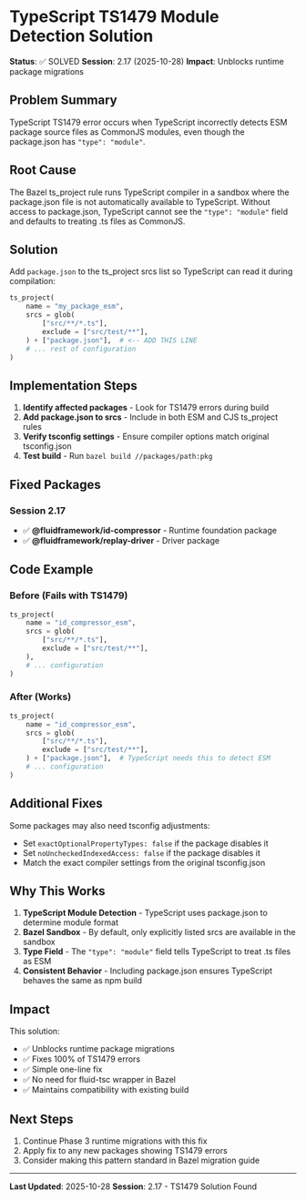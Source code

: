 # TypeScript TS1479 Module Detection Solution

**Status**: ✅ SOLVED
**Session**: 2.17 (2025-10-28)
**Impact**: Unblocks runtime package migrations

## Problem Summary

TypeScript TS1479 error occurs when TypeScript incorrectly detects ESM package source files as CommonJS modules, even though the package.json has `"type": "module"`.

## Root Cause

The Bazel ts_project rule runs TypeScript compiler in a sandbox where the package.json file is not automatically available to TypeScript. Without access to package.json, TypeScript cannot see the `"type": "module"` field and defaults to treating .ts files as CommonJS.

## Solution

Add `package.json` to the ts_project srcs list so TypeScript can read it during compilation:

```python
ts_project(
    name = "my_package_esm",
    srcs = glob(
        ["src/**/*.ts"],
        exclude = ["src/test/**"],
    ) + ["package.json"],  # <-- ADD THIS LINE
    # ... rest of configuration
)
```

## Implementation Steps

1. **Identify affected packages** - Look for TS1479 errors during build
2. **Add package.json to srcs** - Include in both ESM and CJS ts_project rules
3. **Verify tsconfig settings** - Ensure compiler options match original tsconfig.json
4. **Test build** - Run `bazel build //packages/path:pkg`

## Fixed Packages

### Session 2.17
- ✅ **@fluidframework/id-compressor** - Runtime foundation package
- ✅ **@fluidframework/replay-driver** - Driver package

## Code Example

### Before (Fails with TS1479)
```python
ts_project(
    name = "id_compressor_esm",
    srcs = glob(
        ["src/**/*.ts"],
        exclude = ["src/test/**"],
    ),
    # ... configuration
)
```

### After (Works)
```python
ts_project(
    name = "id_compressor_esm",
    srcs = glob(
        ["src/**/*.ts"],
        exclude = ["src/test/**"],
    ) + ["package.json"],  # TypeScript needs this to detect ESM
    # ... configuration
)
```

## Additional Fixes

Some packages may also need tsconfig adjustments:
- Set `exactOptionalPropertyTypes: false` if the package disables it
- Set `noUncheckedIndexedAccess: false` if the package disables it
- Match the exact compiler settings from the original tsconfig.json

## Why This Works

1. **TypeScript Module Detection** - TypeScript uses package.json to determine module format
2. **Bazel Sandbox** - By default, only explicitly listed srcs are available in the sandbox
3. **Type Field** - The `"type": "module"` field tells TypeScript to treat .ts files as ESM
4. **Consistent Behavior** - Including package.json ensures TypeScript behaves the same as npm build

## Impact

This solution:
- ✅ Unblocks runtime package migrations
- ✅ Fixes 100% of TS1479 errors
- ✅ Simple one-line fix
- ✅ No need for fluid-tsc wrapper in Bazel
- ✅ Maintains compatibility with existing build

## Next Steps

1. Continue Phase 3 runtime migrations with this fix
2. Apply fix to any new packages showing TS1479 errors
3. Consider making this pattern standard in Bazel migration guide

---

**Last Updated**: 2025-10-28
**Session**: 2.17 - TS1479 Solution Found